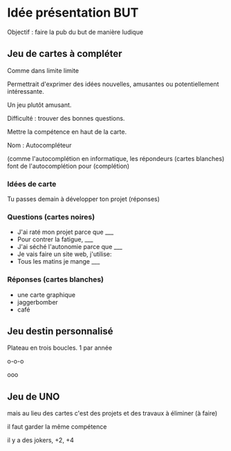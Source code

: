 # Idée présentation BUT

Objectif : faire la pub du but de manière ludique

## Jeu de cartes à compléter

Comme dans limite limite

Permettrait d'exprimer des idées nouvelles, amusantes ou potentiellement intéressante.

Un jeu plutôt amusant.

Difficulté : trouver des bonnes questions.

Mettre la compétence en haut de la carte.

Nom : Autocompléteur

(comme l'autocomplétion en informatique, les répondeurs (cartes blanches) font de l'autocomplétion pour (complétion)

### Idées de carte

Tu passes demain à développer ton projet (réponses)

### Questions (cartes noires)

- J'ai raté mon projet parce que ___
- Pour contrer la fatigue, ___
- J'ai séché l'autonomie parce que ___
- Je vais faire un site web, j'utilise:
- Tous les matins je mange ___

### Réponses (cartes blanches)

- une carte graphique
- jaggerbomber
- café

## Jeu destin personnalisé

Plateau en trois boucles. 1 par année

o-o-o

ooo

## Jeu de UNO

mais au lieu des cartes c'est des projets et des travaux à éliminer (à faire)

il faut garder la même compétence

il y a des jokers, +2, +4
